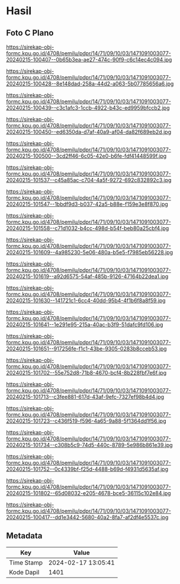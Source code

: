 # Hasil

## Foto C Plano

https://sirekap-obj-formc.kpu.go.id/4708/pemilu/pdpr/14/71/09/10/03/1471091003077-20240215-100407--0b65b3ea-ae27-474c-90f9-c6c14ec4c094.jpg

https://sirekap-obj-formc.kpu.go.id/4708/pemilu/pdpr/14/71/09/10/03/1471091003077-20240215-100428--8e148dad-258a-44d2-a063-5b07785656a6.jpg

https://sirekap-obj-formc.kpu.go.id/4708/pemilu/pdpr/14/71/09/10/03/1471091003077-20240215-100439--c3c1afc3-1ccb-4922-b43c-ed9959bfccb2.jpg

https://sirekap-obj-formc.kpu.go.id/4708/pemilu/pdpr/14/71/09/10/03/1471091003077-20240215-100450--ed6350da-d7af-40a9-af04-da82f689eb2d.jpg

https://sirekap-obj-formc.kpu.go.id/4708/pemilu/pdpr/14/71/09/10/03/1471091003077-20240215-100500--3cd2ff46-6c05-42e0-b6fe-fdf41448599f.jpg

https://sirekap-obj-formc.kpu.go.id/4708/pemilu/pdpr/14/71/09/10/03/1471091003077-20240215-101537--c45a85ac-c704-4a5f-9272-692c832892c3.jpg

https://sirekap-obj-formc.kpu.go.id/4708/pemilu/pdpr/14/71/09/10/03/1471091003077-20240215-101547--1bbdf9d3-b037-42a5-b88e-f159e3e8f870.jpg

https://sirekap-obj-formc.kpu.go.id/4708/pemilu/pdpr/14/71/09/10/03/1471091003077-20240215-101558--c71d1032-b4cc-498d-b54f-beb80a25cbf4.jpg

https://sirekap-obj-formc.kpu.go.id/4708/pemilu/pdpr/14/71/09/10/03/1471091003077-20240215-101609--4a985230-5e06-480a-b5e5-f7985eb56228.jpg

https://sirekap-obj-formc.kpu.go.id/4708/pemilu/pdpr/14/71/09/10/03/1471091003077-20240215-101619--a92d6575-54af-485b-9126-47164b22dea1.jpg

https://sirekap-obj-formc.kpu.go.id/4708/pemilu/pdpr/14/71/09/10/03/1471091003077-20240215-101630--141721c1-6cc4-40dd-95b4-4f1b6f8a8f59.jpg

https://sirekap-obj-formc.kpu.go.id/4708/pemilu/pdpr/14/71/09/10/03/1471091003077-20240215-101641--1e291e95-215a-40ac-b3f9-51dafc9fd106.jpg

https://sirekap-obj-formc.kpu.go.id/4708/pemilu/pdpr/14/71/09/10/03/1471091003077-20240215-101651--917256fe-f1c1-43be-9305-0283b8cceb53.jpg

https://sirekap-obj-formc.kpu.go.id/4708/pemilu/pdpr/14/71/09/10/03/1471091003077-20240215-101702--55e752d8-71b8-4670-bcf4-8b228fbf7e6f.jpg

https://sirekap-obj-formc.kpu.go.id/4708/pemilu/pdpr/14/71/09/10/03/1471091003077-20240215-101713--c3fee881-617d-43af-9efc-7327ef98b4d4.jpg

https://sirekap-obj-formc.kpu.go.id/4708/pemilu/pdpr/14/71/09/10/03/1471091003077-20240215-101723--c436f519-f596-4a65-9a88-5f1364dd1f56.jpg

https://sirekap-obj-formc.kpu.go.id/4708/pemilu/pdpr/14/71/09/10/03/1471091003077-20240215-101734--c308b5c9-74d5-440c-8789-5e986b861e39.jpg

https://sirekap-obj-formc.kpu.go.id/4708/pemilu/pdpr/14/71/09/10/03/1471091003077-20240215-101752--0c4339bf-f25d-4488-b69d-f4931d5635af.jpg

https://sirekap-obj-formc.kpu.go.id/4708/pemilu/pdpr/14/71/09/10/03/1471091003077-20240215-101802--65d08032-e205-4678-bce5-36115c102e84.jpg

https://sirekap-obj-formc.kpu.go.id/4708/pemilu/pdpr/14/71/09/10/03/1471091003077-20240215-100417--dd1e3442-5680-40a2-8fa7-af2df4e5537c.jpg


## Metadata

| Key        | Value               |
| ---------- | ------------------- |
| Time Stamp | 2024-02-17 13:05:41 |
| Kode Dapil | 1401                |



